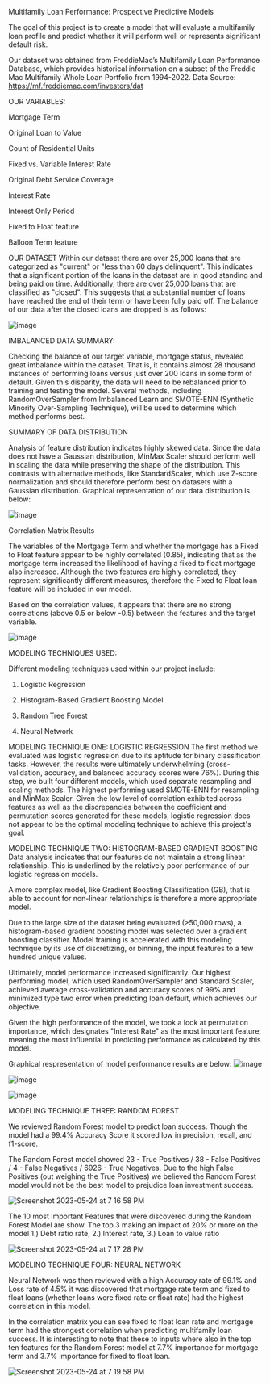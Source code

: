 Multifamily Loan Performance: Prospective Predictive Models


The goal of this project is to create a model that will evaluate a multifamily loan profile and predict whether it will perform well or represents significant default risk.


Our dataset was obtained from FreddieMac’s Multifamily Loan Performance Database, which provides historical information on a subset of the Freddie Mac Multifamily Whole Loan Portfolio from 1994-2022.
Data Source: https://mf.freddiemac.com/investors/dat



OUR VARIABLES:

Mortgage Term

Original Loan to Value

Count of Residential Units

Fixed vs. Variable Interest Rate

Original Debt Service Coverage

Interest Rate

Interest Only Period

Fixed to Float feature 

Balloon Term feature 



OUR DATASET
Within our dataset there are over 25,000 loans that are categorized as "current" or "less than 60 days delinquent". This indicates that a significant portion of the loans in the dataset are in good standing and being paid on time. Additionally, there are over 25,000 loans that are classified as "closed". This suggests that a substantial number of loans have reached the end of their term or have been fully paid off. The balance of our data after the closed loans are dropped is as follows: 

![image](https://github.com/ccressman/FHLMC-MF-Loan-Performance/assets/119253324/d83cc1b1-0c7d-4fe0-a27e-5cd3b34b0831)



IMBALANCED DATA SUMMARY:

Checking the balance of our target variable, mortgage status, revealed great imbalance within the dataset. That is, it contains almost 28 thousand instances of performing loans versus just over 200 loans in some form of default. Given this disparity, the data will need to be rebalanced prior to training and testing the model. Several methods, including RandomOverSampler from Imbalanced Learn and SMOTE-ENN (Synthetic Minority Over-Sampling Technique), will be used to determine which method performs best.



SUMMARY OF DATA DISTRIBUTION

Analysis of feature distribution indicates highly skewed data. Since the data does not have a Gaussian distribution, MinMax Scaler should perform well in scaling the data while preserving the shape of the distribution. This contrasts with alternative methods, like StandardScaler, which use Z-score normalization and should therefore perform best on datasets with a Gaussian distribution. Graphical representation of our data distribution is below:

![image](https://github.com/ccressman/FHLMC-MF-Loan-Performance/assets/119253324/62b63f75-39ac-42ba-a981-214d0f133cd4)



Correlation Matrix Results

The variables of the Mortgage Term and whether the mortgage has a Fixed to Float feature appear to be highly correlated (0.85), indicating that as the mortgage term increased the likelihood of having a fixed to float mortgage also increased. Although the two features are highly correlated, they represent significantly different measures, therefore the Fixed to Float loan feature will be included in our model.

Based on the correlation values, it appears that there are no strong correlations (above 0.5 or below -0.5) between the features and the target variable.

![image](https://github.com/ccressman/FHLMC-MF-Loan-Performance/assets/119253324/93a9784f-59a6-4816-8981-80473e6d63ea)


MODELING TECHNIQUES USED:

Different modeling techniques used within our project include: 

1. Logistic Regression

2. Histogram-Based Gradient Boosting Model

3. Random Tree Forest

4. Neural Network


MODELING TECHNIQUE ONE: LOGISTIC REGRESSION
The first method we evaluated was logistic regression due to its aptitude for binary classification tasks. However, the results were ultimately underwhelming (cross-validation, accuracy, and balanced accuracy scores were 76%). During this step, we built four different models, which used separate resampling and scaling methods. The highest performing used SMOTE-ENN for resampling and MinMax Scaler. Given the low level of correlation exhibited across features as well as the discrepancies between the coefficient and permutation scores generated for these models, logistic regression does not appear to be the optimal modeling technique to achieve this project's goal.  


MODELING TECHNIQUE TWO: HISTOGRAM-BASED GRADIENT BOOSTING
Data analysis indicates that our features do not maintain a strong linear relationship. This is underlined by the relatively poor performance of our logistic regression models.

A more complex model, like Gradient Boosting Classification (GB), that is able to account for non-linear relationships is therefore a more appropriate model. 

Due to the large size of the dataset being evaluated (>50,000 rows), a histogram-based gradient boosting model was selected over a gradient boosting classifier. Model training is accelerated with this modeling technique by its use of discretizing, or binning, the input features to a few hundred unique values. 

Ultimately, model performance increased significantly. Our highest performing model, which used RandomOverSampler and Standard Scaler, achieved average cross-validation and accuracy scores of 99% and minimized type two error when predicting loan default, which achieves our objective. 

Given the high performance of the model, we took a look at permutation importance, which designates "Interest Rate" as the most important feature, meaning the most influential in predicting performance as calculated by this model. 

Graphical respresentation of model performance results are below: 
![image](https://github.com/ccressman/FHLMC-MF-Loan-Performance/assets/119253324/9d798fa5-22b6-45f7-8f2e-ddb1963fd3b6)

![image](https://github.com/ccressman/FHLMC-MF-Loan-Performance/assets/119253324/4cf4a1be-be31-4463-8f52-92aaa0ccb368)

![image](https://github.com/ccressman/FHLMC-MF-Loan-Performance/assets/119253324/47c26f2c-0f1a-4ad8-ba80-5f1a47625935)


MODELING TECHNIQUE THREE: RANDOM FOREST

We reviewed Random Forest model to predict loan success. Though the model had a 99.4% Accuracy Score it scored low in precision, recall, and f1-score.

The Random Forest model showed 23 - True Positives / 38 - False Positives  / 4 - False Negatives / 6926 - True Negatives. Due to the high False Positives (out weighing the True Positives) we believed the Random Forest model would not be the best model to prejudice loan investment success.  

![Screenshot 2023-05-24 at 7 16 58 PM](https://github.com/ccressman/FHLMC-MF-Loan-Performance/assets/47072092/34cc9cb0-9c49-4b7d-95ea-0d0b5f0c107a)

The 10 most Important Features that were discovered during the Random Forest Model are show. The top 3 making an impact of 20% or more on the model 1.) Debt ratio rate, 2.) Interest rate, 3.)  Loan to value ratio

![Screenshot 2023-05-24 at 7 17 28 PM](https://github.com/ccressman/FHLMC-MF-Loan-Performance/assets/47072092/92214c4c-115f-4881-b7b4-ff470ceb6716)


MODELING TECHNIQUE FOUR: NEURAL NETWORK

Neural Network was then reviewed with a high Accuracy rate of 99.1% and Loss rate of 4.5% it was discovered that mortgage rate term and fixed to float loans (whether loans were fixed rate or float rate) had the highest correlation in this model.

In the correlation matrix you can see fixed to float loan rate and mortgage term had the strongest correlation when predicting multifamily loan success. It is interesting to note that these to inputs where also in the top ten features for the Random Forest model at 7.7% importance for mortgage term and 3.7% importance for fixed to float loan.

![Screenshot 2023-05-24 at 7 19 58 PM](https://github.com/ccressman/FHLMC-MF-Loan-Performance/assets/47072092/2704ef8a-5ce7-4c41-8a5c-0c17dbf4eb9c)


